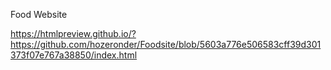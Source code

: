 Food Website


https://htmlpreview.github.io/?https://github.com/hozeronder/Foodsite/blob/5603a776e506583cff39d301373f07e767a38850/index.html

